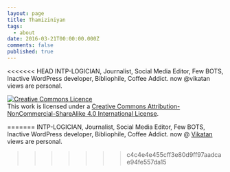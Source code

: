 ```yaml
---
layout: page
title: Thamiziniyan
tags:
  - about
date: 2016-03-21T00:00:00.000Z
comments: false
published: true
---
```

    
<<<<<<< HEAD
INTP-LOGICIAN, Journalist, Social Media Editor, Few BOTS, Inactive WordPress developer, Bibliophile, Coffee Addict. now @vikatan views are personal.

<a rel="license" href="http://creativecommons.org/licenses/by-nc-sa/4.0/"><img alt="Creative Commons Licence" style="border-width:0" src="https://i.creativecommons.org/l/by-nc-sa/4.0/88x31.png" /></a><br />This work is licensed under a <a rel="license" href="http://creativecommons.org/licenses/by-nc-sa/4.0/">Creative Commons Attribution-NonCommercial-ShareAlike 4.0 International License</a>.

=======
INTP-LOGICIAN, Journalist, Social Media Editor, Few BOTS, Inactive WordPress developer, Bibliophile, Coffee Addict. now @ [Vikatan](https://vikatan.com) views are personal.
>>>>>>> c4c4e4e455cff3e80d9ff97aadcae94fe557da15
